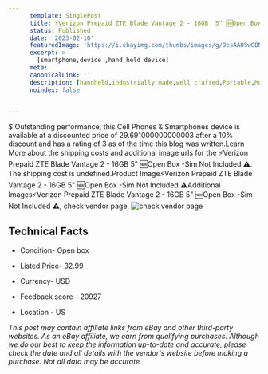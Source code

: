 ```yaml
---
      template: SinglePost
      title: ⚡️Verizon Prepaid ZTE Blade Vantage 2 - 16GB  5" 🆕Open Box -Sim Not Included ⚠️
      status: Published
      date: '2023-02-10'
      featuredImage: 'https://i.ebayimg.com/thumbs/images/g/9esAAOSwGBNitjoc/s-l225.jpg'
      excerpt: >-
        [smartphone,device ,hand held device]
      meta:
      canonicalLink: ''
      description: [handheld,industrially made,well crafted,Portable,Mobile,Compact,Convenient,Lightweight,Maneuverable,Man-portable,Miniature,Carriable,Hand-held,Light,Holdable,Transportable,Mobile device,Pocket-sized,On-the-go,Wireless,Cordless,Compact size,Convenient size, smartphone,device ,hand held device]
      noindex: false

        
---
```

$
    Outstanding performance, this Cell Phones & Smartphones device is available at a discounted price of 29.691000000000003 after a 10% discount and has a rating of 3 as of the time this blog was written.Learn More about the shipping costs and additional image urls for the ⚡️Verizon Prepaid ZTE Blade Vantage 2 - 16GB  5" 🆕Open Box -Sim Not Included ⚠️. The shipping cost is undefined.Product Image⚡️Verizon Prepaid ZTE Blade Vantage 2 - 16GB  5" 🆕Open Box -Sim Not Included ⚠️Additional Images⚡️Verizon Prepaid ZTE Blade Vantage 2 - 16GB  5" 🆕Open Box -Sim Not Included ⚠️, check vendor page, ![check vendor page](https://origin-galleryplus.ebayimg.com/ws/web/255875656729_2_0_1/225x225.jpg,https://origin-galleryplus.ebayimg.com/ws/web/255875656729_3_0_1/225x225.jpg,https://origin-galleryplus.ebayimg.com/ws/web/255875656729_4_0_1/225x225.jpg)
    
    

 ## Technical Facts 



     
      

 - Condition- Open box 


      

 - Listed Price- 32.99 


      

 - Currency- USD 


      

 - Feedback score - 20927 


      

 - Location - US 


      
      

 *_This post may contain affiliate links from eBay and other third-party websites. As an eBay affiliate, we earn from qualifying purchases. Although we do our best to keep the information up-to-date and accurate, please check the date and all details with the vendor's website before making a purchase. Not all data may be accurate._*



    
    
    
    
    